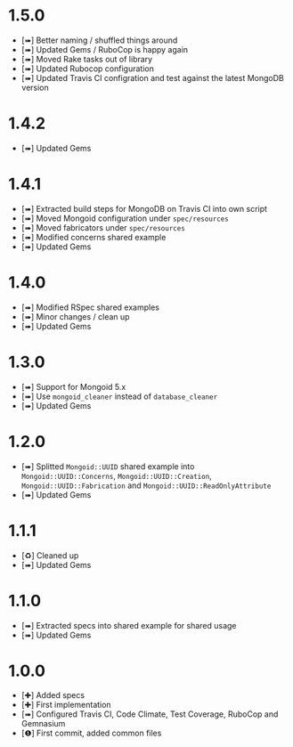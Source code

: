 1.5.0
=====

* [➠] Better naming / shuffled things around
* [➠] Updated Gems / RuboCop is happy again
* [➠] Moved Rake tasks out of library
* [➠] Updated Rubocop configuration
* [➠] Updated Travis CI configration and test against the latest MongoDB version

1.4.2
=====

* [➠] Updated Gems

1.4.1
=====

* [➠] Extracted build steps for MongoDB on Travis CI into own script
* [➠] Moved Mongoid configuration under `spec/resources`
* [➠] Moved fabricators under `spec/resources`
* [➠] Modified concerns shared example
* [➠] Updated Gems

1.4.0
=====

* [➠] Modified RSpec shared examples
* [➠] Minor changes / clean up
* [➠] Updated Gems

1.3.0
=====

* [➠] Support for Mongoid 5.x
* [➠] Use `mongoid_cleaner` instead of `database_cleaner`
* [➠] Updated Gems

1.2.0
=====

* [➠] Splitted `Mongoid::UUID` shared example into `Mongoid::UUID::Concerns`, `Mongoid::UUID::Creation`,
     `Mongoid::UUID::Fabrication` and `Mongoid::UUID::ReadOnlyAttribute`
* [➠] Updated Gems

1.1.1
=====

* [♻] Cleaned up
* [➠] Updated Gems

1.1.0
=====

* [➠] Extracted specs into shared example for shared usage
* [➠] Updated Gems

1.0.0
=====

* [✚] Added specs
* [✚] First implementation
* [➠] Configured Travis CI, Code Climate, Test Coverage, RuboCop and Gemnasium
* [❶] First commit, added common files